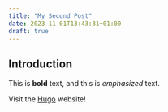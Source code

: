```yaml
---
title: "My Second Post"
date: 2023-11-01T13:43:31+01:00
draft: true
---
```


## Introduction

This is **bold** text, and this is *emphasized* text.

Visit the [Hugo](https://gohugo.io) website!